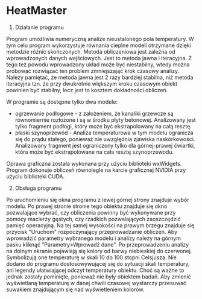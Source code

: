 # HeatMaster

1. Działanie programu

Program umożliwia numeryczną analize nieustalonego pola temperatury.
W tym celu program wykorzystuje równania cieplne modeli otrzymane dzięki metodzie różnic skończonych.
Metoda obliczeniowa jest zależna od wprowadzonych danych wejściowych. Jest to metoda jawna i iteracyjna.
Z tego też powodu wprowadzony układ może być niestabilny, wtedy można próbować rozwiązać ten problem zmniejszająć krok czasowy analizy.
Należy pamiętać, że metoda jawna jest 2 razy bardziej stabilna, niż metoda iteracyjna tzn. że przy dwukrotnie większym kroku czasowym obiekt powinien być stabilny, lecz jest to kosztem dokładności obliczeń.

W programie są dostępne tylko dwa modele:
- ogrzewanie podłogowe - z założeniem, że kanaliki grzewcze są równomiernie rozłożone i są w środku płyty betonowej. Analizowany jest tylko fragment podłogi, który może być ekstrapolowany na całą resztę.
- płaski szynoprzewód - Analiza temperaturowa w tym modelu ogranicza się do prądu stałego, ponieważ nie uwzględnia zjawiska naskórkowości. Analizowany fragment jest ograniczony tylko dla górnej-prawej ćwiartki, która może być ekstrapolowane na cała resztę szynoprzewodu.

Oprawa graficzna została wykonana przy użyciu biblioteki wxWidgets.
Program dokonuje obliczeń równolegle na karcie graficznej NVIDIA przy użyciu biblioteki CUDA.

2. Obsługa programu

Po uruchomieniu się okna programu z lewej górnej strony znajduje wybór modelu. Po prawej stronie stronie tego obiektu znajduje się okno pozwalające wybrać, czy obliczenia powinny być wykonywane przy pomocy macierzy gęstych, czy rzadkich pozwalających zaoszczędzić pamięć operacyjną. Na tej samej wysokości na prawym brzegu znajduje się przycisk "Uruchom" rozpoczynający przeprowadzanie obliczeń.
Aby wprowadzić parametry wybranego modelu i analizy należy na górnym pasku kliknąć "Parametry>Wprowadź dane".
Po przeprowadzeniu analizy na dolnym ekranie pojawiają się kolory od barwy niebieskiej do czerwonej. Symbolizują one temperaturę w skali 10 do 100 stopni Celsjusza.
Nie dodano do programu dostosowywującej się do sytuacji skali temperatury, ani legendy ułatwiającej odczyt temperatury obiektu. Choć są ważne to jednak zostały pominięte, ponieważ nie były obiektem badań.
Aby zmienić wyświetlaną temperaturę w danej chwili czasowej wystarczy przesuwać suwakiem znajdującym się nad wyświetleniem kolorów.
